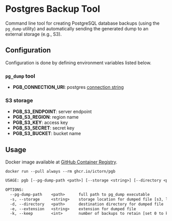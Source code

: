 # Postgres Backup Tool
Command line tool for creating PostgreSQL database backups (using the `pg_dump` utility) and automatically sending the generated dump to an external storage (e.g., S3). 

## Configuration
Configuration is done by defining environment variables listed below.

### `pg_dump` tool
- **PGB_CONNECTION_URI**: postgres [connection string](https://www.postgresql.org/docs/current/libpq-connect.html#LIBPQ-CONNSTRING)

### S3 storage
- **PGB_S3_ENDPOINT**: server endpoint
- **PGB_S3_REGION**: region name
- **PGB_S3_KEY**: access key
- **PGB_S3_SECRET**: secret key
- **PGB_S3_BUCKET**: bucket name

## Usage
Docker image available at [GitHub Container Registry](https://github.com/ictorn/pgb/pkgs/container/pgb).

`docker run --pull always --rm ghcr.io/ictorn/pgb`

```txt
USAGE: pgb [--pg-dump-path <path>] [--storage <string>] [--directory <path>] [--extension <string>] [--keep <int>]

OPTIONS:
  --pg-dump-path    <path>      full path to pg_dump executable                 (default: /dump)
  -s, --storage     <string>    storage location for dumped file [s3, local]    (default: s3)
  -d, --directory   <path>      destination directory for dumped file           (default: .backups/db/)
  -e, --extension   <string>    extension for dumped file                       (default: pgb)
  -k, --keep        <int>       number of backups to retain [set 0 to keep all] (default: 2)
```
